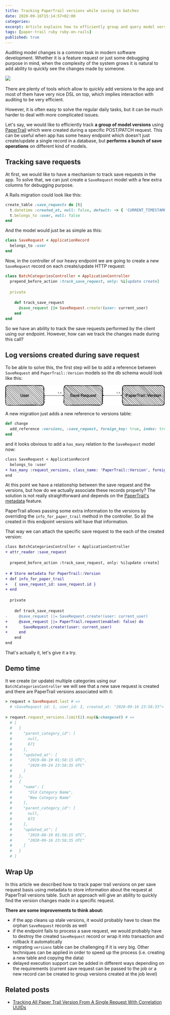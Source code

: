 ```yaml
---
title: Tracking PaperTrail versions while saving in batches
date: 2020-09-16T15:14:57+02:00
categories:
excerpt: Article explains how to efficiently group and query model versions with PaperTrail in Ruby on Rails application while saving multiple records in batches.
tags: [paper-trail ruby ruby-on-rails]
published: true
---
```


Auditing model changes is a common task in modern software development.
Whether it is a feature request or just some debugging purpose in mind,
when the complexity of the system grows it is natural to add ability
to quickly see the changes made by someone.

![](https://media.giphy.com/media/l0HlCSRTZIlN2WJfW/giphy.gif)

There are plenty of tools which allow to quickly add versions to the
app and most of them have very nice DSL on top, which implies interaction
with auditing to be very efficient.

However, it is often easy to solve the regular daily tasks, but it can be much
harder to deal with more complicated issues.

Let's say, we would like to efficiently track **a group of model versions** using
[PaperTrail](https://github.com/paper-trail-gem/paper_trail) which were created
during a specific POST/PATCH request. This can be useful when app has some heavy
endpoint which doesn't just create/update a single record in a database, but **performs
a bunch of save operations** on different kind of models.

## Tracking save requests

At first, we would like to have a mechanism to track save requests in the app.
To solve that, we can just create a `SaveRequest` model with a few extra
columns for debugging purpose.

A Rails migration could look like this:

```ruby
create_table :save_requests do |t|
  t.datetime :created_at, null: false, default: -> { 'CURRENT_TIMESTAMP' }
  t.belongs_to :user, null: false
end
```

And the model would just be as simple as this:

```ruby
class SaveRequest < ApplicationRecord
  belongs_to :user
end
```

Now, in the controller of our heavy endpoint we are going to create a new `SaveRequest` record
on each create/update HTTP request:

```ruby
class BatchCategoriesController < ApplicationController
  prepend_before_action :track_save_request, only: %i[update create]

  private

    def track_save_request
      @save_request ||= SaveRequest.create!(user: current_user)
    end
end
```

So we have an ability to track the save requests performed by the client using our endpoint.
However, how can we track the changes made during this call?

## Log versions created during save request

To be able to solve this, the first step will be to add a reference between `SaveRequest`
and `PaperTrail::Version` models so the db schema would look like this:

<img src='/images/tracking-paper-trail-versions/db-schema.png' alt='db-schema'>

A new migration just adds a new reference to versions table:

```ruby
def change
  add_reference :versions, :save_request, foreign_key: true, index: true
end
```

and it looks obvious to add a `has_many` relation to the `SaveRequest` model now:

```diff
class SaveRequest < ApplicationRecord
  belongs_to :user
+ has_many :request_versions, class_name: 'PaperTrail::Version', foreign_key: :save_request_id
end
```

At this point we have a relationship between the save request and the versions, but how do we actually
associate these records properly? The solution is not really straightforward and depends on the
[PaperTrail's metadata](https://github.com/paper-trail-gem/paper_trail/blob/a2bf2ffc9ccbfb5e28a395da0953104af2b006e5/README.md#metadata-from-controllers)
feature.

PaperTrail allows passing some extra information to the versions by overriding the `info_for_paper_trail`
method in the controller. So all the created in this endpoint versions will have that information.

That way we can attach the specific save request to the each of the created version:

```diff
class BatchCategoriesController < ApplicationController
+ attr_reader :save_request

  prepend_before_action :track_save_request, only: %i[update create]

+ # Store metadata for PaperTrail::Version
+ def info_for_paper_trail
+   { save_request_id: save_request.id }
+ end

  private

    def track_save_request
-     @save_request ||= SaveRequest.create!(user: current_user)
+     @save_request ||= PaperTrail.request(enabled: false) do
+       SaveRequest.create!(user: current_user)
+     end
    end
end
```

That's actually it, let's give it a try.

## Demo time

It we create (or update) multiple categories using our `BatchCategoriesController`
we will see that a new save request is created and there are PaperTrail versions
associated with it:

```ruby
> request = SaveRequest.last # =>
  # <SaveRequest id: 1, user_id: 3, created_at: "2020-09-16 23:58:33">

> request.request_versions.limit(2).map(&:changeset) # =>
  # [
  #   {
  #     "parent_category_id": [
  #       null,
  #       671
  #     ],
  #     "updated_at": [
  #       "2019-08-19 01:58:15 UTC",
  #       "2020-09-24 23:58:35 UTC"
  #     ]
  #   },
  #   {
  #     "name": [
  #       "Old Category Name",
  #       "New Category Name"
  #     ],
  #     "parent_category_id": [
  #       null,
  #       673
  #     ],
  #     "updated_at": [
  #       "2019-08-19 01:58:15 UTC",
  #       "2020-09-16 23:58:35 UTC"
  #     ]
  #   }
  # ]

```

## Wrap Up

In this article we described how to track paper trail versions on per save request
basis using metadata to store information about the request at PaperTrail versions table.
Such an approach will give an ability to quickly find the version changes made in a
specific request.

**There are some improvements to think about:**

* if the app cleans up stale versions, it would probably have to clean the orphan
`SaveRequest` records as well
* if the endpoint fails to process a save request, we would probably have to destroy the
created `SaveRequest` record or wrap it into transaction and rollback it automatically
* migrating `versions` table can be challenging if it is very big. Other techniques can be
applied in order to speed up the process (i.e. creating a new table and copying the data)
* delayed execution support can be added in different ways depending on the requirements
(current save request can be passed to the job or a new record can be created to group versions
created at the job level)

## Related posts

* [Tracking All Paper Trail Version From A Single Request With Correlation UUIDs](https://karolgalanciak.com/blog/2020/09/20/tracking-all-paper-trail-version-from-a-single-request-with-correlation-uuids/)
